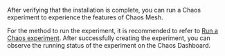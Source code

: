 After verifying that the installation is complete, you can run a Chaos experiment to experience the features of Chaos Mesh.

For the method to run the experiment, it is recommended to refer to [Run a Chaos experiment](run-a-chaos-experiment.md). After successfully creating the experiment, you can observe the running status of the experiment on the Chaos Dashboard.
